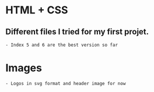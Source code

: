 # HTML + CSS

## Different files I tried for my first projet. 
	- Index 5 and 6 are the best version so far

# Images
	- Logos in svg format and header image for now
